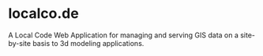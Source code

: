 # localco.de

A Local Code Web Application for managing and serving GIS data on a
site-by-site basis to 3d modeling applications.
